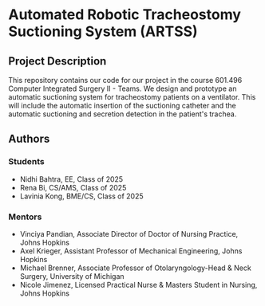 # Automated Robotic Tracheostomy Suctioning System (ARTSS)

## Project Description

This repository contains our code for our project in the course 601.496 Computer Integrated Surgery II - Teams. We design and prototype an automatic suctioning system for tracheostomy patients on a ventilator.  This will include the automatic insertion of the suctioning catheter and the automatic suctioning and secretion detection in the patient's trachea.

## Authors

### Students

- Nidhi Bahtra, EE, Class of 2025
- Rena Bi, CS/AMS, Class of 2025
- Lavinia Kong, BME/CS, Class of 2025

### Mentors

- Vinciya Pandian, Associate Director of Doctor of Nursing Practice, Johns Hopkins
- Axel Krieger, Assistant Professor of Mechanical Engineering, Johns Hopkins
- Michael Brenner, Associate Professor of Otolaryngology-Head & Neck Surgery, University of Michigan
- Nicole Jimenez, Licensed Practical Nurse & Masters Student in Nursing, Johns Hopkins
